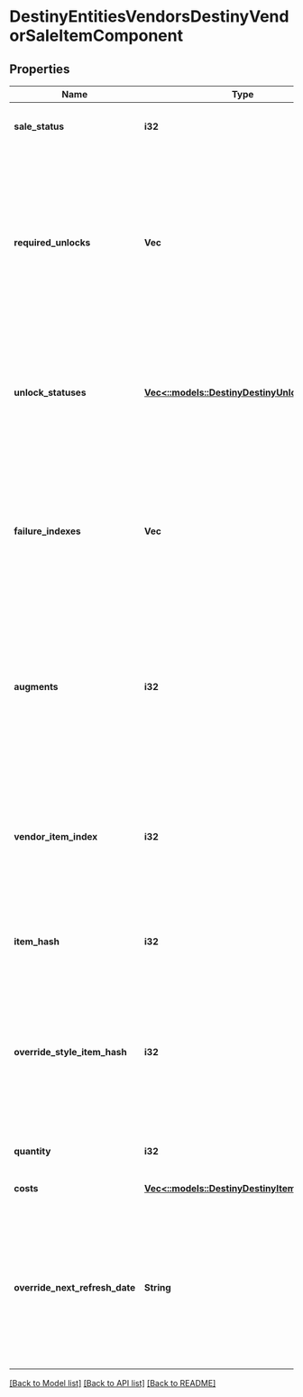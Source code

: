 # DestinyEntitiesVendorsDestinyVendorSaleItemComponent

## Properties
Name | Type | Description | Notes
------------ | ------------- | ------------- | -------------
**sale_status** | **i32** | A flag indicating whether the requesting character can buy the item, and if not the reasons why the character can&#39;t buy it. | [optional] [default to null]
**required_unlocks** | **Vec<i32>** | If you can&#39;t buy the item due to a complex character state, these will be hashes for DestinyUnlockDefinitions that you can check to see messages regarding the failure (if the unlocks have human readable information: it is not guaranteed that Unlocks will have human readable strings, and your application will have to handle that)  Prefer using failureIndexes instead. These are provided for informational purposes, but have largely been supplanted by failureIndexes. | [optional] [default to null]
**unlock_statuses** | [**Vec<::models::DestinyDestinyUnlockStatus>**](Destiny.DestinyUnlockStatus.md) | If any complex unlock states are checked in determining purchasability, these will be returned here along with the status of the unlock check.  Prefer using failureIndexes instead. These are provided for informational purposes, but have largely been supplanted by failureIndexes. | [optional] [default to null]
**failure_indexes** | **Vec<i32>** | Indexes in to the \&quot;failureStrings\&quot; lookup table in DestinyVendorDefinition for the given Vendor. Gives some more reliable failure information for why you can&#39;t purchase an item.  It is preferred to use these over requiredUnlocks and unlockStatuses: the latter are provided mostly in case someone can do something interesting with it that I didn&#39;t anticipate. | [optional] [default to null]
**augments** | **i32** | A flags enumeration value representing the current state of any \&quot;state modifiers\&quot; on the item being sold. These are meant to correspond with some sort of visual indicator as to the augmentation: for instance, if an item is on sale or if you already own the item in question.  Determining how you want to represent these in your own app (or if you even want to) is an exercise left for the reader. | [optional] [default to null]
**vendor_item_index** | **i32** | The index into the DestinyVendorDefinition.itemList property. Note that this means Vendor data *is* Content Version dependent: make sure you have the latest content before you use Vendor data, or these indexes may mismatch.   Most systems avoid this problem, but Vendors is one area where we are unable to reasonably avoid content dependency at the moment. | [optional] [default to null]
**item_hash** | **i32** | The hash of the item being sold, as a quick shortcut for looking up the DestinyInventoryItemDefinition of the sale item. | [optional] [default to null]
**override_style_item_hash** | **i32** | If populated, this is the hash of the item whose icon (and other secondary styles, but *not* the human readable strings) should override whatever icons/styles are on the item being sold.  If you don&#39;t do this, certain items whose styles are being overridden by socketed items - such as the \&quot;Recycle Shader\&quot; item - would show whatever their default icon/style is, and it wouldn&#39;t be pretty or look accurate. | [optional] [default to null]
**quantity** | **i32** | How much of the item you&#39;ll be getting. | [optional] [default to null]
**costs** | [**Vec<::models::DestinyDestinyItemQuantity>**](Destiny.DestinyItemQuantity.md) | A summary of the current costs of the item. | [optional] [default to null]
**override_next_refresh_date** | **String** | If this item has its own custom date where it may be removed from the Vendor&#39;s rotation, this is that date.  Note that there&#39;s not actually any guarantee that it will go away: it could be chosen again and end up still being in the Vendor&#39;s sale items! But this is the next date where that test will occur, and is also the date that the game shows for availability on things like Bounties being sold. So it&#39;s the best we can give. | [optional] [default to null]

[[Back to Model list]](../README.md#documentation-for-models) [[Back to API list]](../README.md#documentation-for-api-endpoints) [[Back to README]](../README.md)


